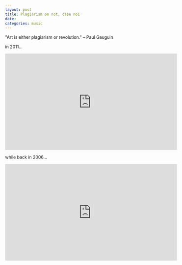 ```yaml
---
layout: post
title: Plagiarism on not, case no1
date: 
categories: music
---
```


"Art is either plagiarism or revolution." – Paul Gauguin

in 2011...

<div class="youtube-embed-container">
	<iframe width="560" height="315" src="https://www.youtube.com/embed/tBSJzhP1Sko" title="YouTube video player" frameborder="0" allow="accelerometer; autoplay; clipboard-write; encrypted-media; gyroscope; picture-in-picture" allowfullscreen></iframe>
</div>

while back in 2006...

<div class="youtube-embed-container">
	<iframe width="560" height="315" src="https://www.youtube.com/embed/jtoncUzV6nA" title="YouTube video player" frameborder="0" allow="accelerometer; autoplay; clipboard-write; encrypted-media; gyroscope; picture-in-picture" allowfullscreen></iframe>
</div>